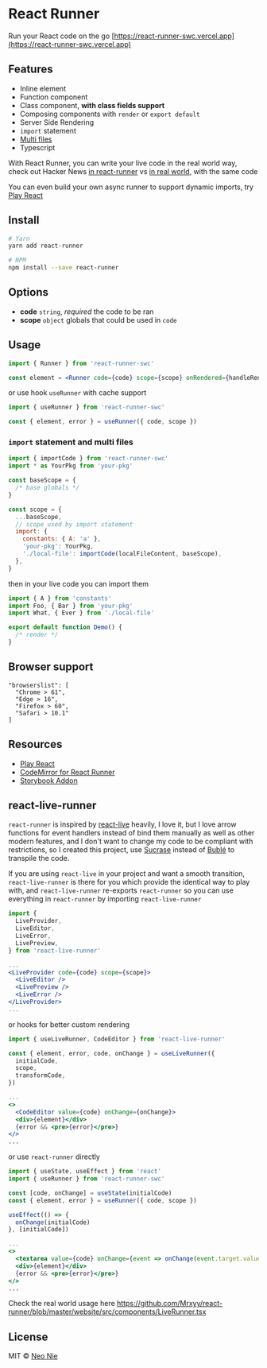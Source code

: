 # React Runner

Run your React code on the go [https://react-runner-swc.vercel.app](https://react-runner-swc.vercel.app)

## Features

- Inline element
- Function component
- Class component, **with class fields support**
- Composing components with `render` or `export default`
- Server Side Rendering
- `import` statement
- [Multi files](https://react-runner-swc.vercel.app/#multi-files)
- Typescript

With React Runner, you can write your live code in the real world way, check out Hacker News [in react-runner](https://react-runner-swc.vercel.app/#hacker-news) vs [in real world](https://react-runner-swc.vercel.app/examples/hacker-news), with the same code

You can even build your own async runner to support dynamic imports, try [Play React](https://play-react.vercel.app)

## Install

```bash
# Yarn
yarn add react-runner

# NPM
npm install --save react-runner
```

## Options

- **code** `string`, _required_ the code to be ran
- **scope** `object` globals that could be used in `code`

## Usage

```jsx
import { Runner } from 'react-runner-swc'

const element = <Runner code={code} scope={scope} onRendered={handleRendered} />
```

or use hook `useRunner` with cache support

```jsx
import { useRunner } from 'react-runner-swc'

const { element, error } = useRunner({ code, scope })
```

### `import` statement and multi files

```js
import { importCode } from 'react-runner-swc'
import * as YourPkg from 'your-pkg'

const baseScope = {
  /* base globals */
}

const scope = {
  ...baseScope,
  // scope used by import statement
  import: {
    constants: { A: 'a' },
    'your-pkg': YourPkg,
    './local-file': importCode(localFileContent, baseScope),
  },
}
```

then in your live code you can import them

```js
import { A } from 'constants'
import Foo, { Bar } from 'your-pkg'
import What, { Ever } from './local-file'

export default function Demo() {
  /* render */
}
```

## Browser support

```
"browserslist": [
  "Chrome > 61",
  "Edge > 16",
  "Firefox > 60",
  "Safari > 10.1"
]
```

## Resources

- [Play React](https://play-react.vercel.app/)
- [CodeMirror for React Runner](https://react-runner-codemirror.vercel.app/)
- [Storybook Addon](https://storybook.js.org/addons/storybook-addon-react-runner/)

## react-live-runner

`react-runner` is inspired by [react-live](https://github.com/FormidableLabs/react-live) heavily,
I love it, but I love arrow functions for event handlers instead of bind them manually as well as other modern features,
and I don't want to change my code to be compliant with restrictions, so I created this project,
use [Sucrase](https://github.com/alangpierce/sucrase) instead of [Bublé](https://github.com/bublejs/buble) to transpile the code.

If you are using `react-live` in your project and want a smooth transition, `react-live-runner` is there for you which provide the identical way to play with, and `react-live-runner` re-exports `react-runner` so you can use everything in `react-runner` by importing `react-live-runner`

```jsx
import {
  LiveProvider,
  LiveEditor,
  LiveError,
  LivePreview,
} from 'react-live-runner'

...
<LiveProvider code={code} scope={scope}>
  <LiveEditor />
  <LivePreview />
  <LiveError />
</LiveProvider>
...
```

or hooks for better custom rendering

```jsx
import { useLiveRunner, CodeEditor } from 'react-live-runner'

const { element, error, code, onChange } = useLiveRunner({
  initialCode,
  scope,
  transformCode,
})

...
<>
  <CodeEditor value={code} onChange={onChange}>
  <div>{element}</div>
  {error && <pre>{error}</pre>}
</>
...
```

or use `react-runner` directly

```jsx
import { useState, useEffect } from 'react'
import { useRunner } from 'react-runner-swc'

const [code, onChange] = useState(initialCode)
const { element, error } = useRunner({ code, scope })

useEffect(() => {
  onChange(initialCode)
}, [initialCode])

...
<>
  <textarea value={code} onChange={event => onChange(event.target.value)}>
  <div>{element}</div>
  {error && <pre>{error}</pre>}
</>
...
```

Check the real world usage here https://github.com/Mrxyy/react-runner/blob/master/website/src/components/LiveRunner.tsx

## License

MIT © [Neo Nie](https://github.com/nihgwu)

